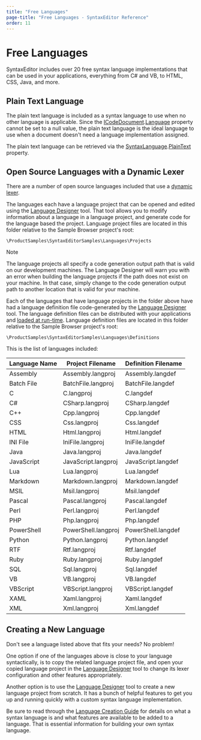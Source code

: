 ```yaml
---
title: "Free Languages"
page-title: "Free Languages - SyntaxEditor Reference"
order: 11
---
```

# Free Languages

SyntaxEditor includes over 20 free syntax language implementations that can be used in your applications, everything from C# and VB, to HTML, CSS, Java, and more.

## Plain Text Language

The plain text language is included as a syntax language to use when no other language is applicable.  Since the [ICodeDocument](xref:ActiproSoftware.Text.ICodeDocument).[Language](xref:ActiproSoftware.Text.ICodeDocument.Language) property cannot be set to a null value, the plain text language is the ideal language to use when a document doesn't need a language implementation assigned.

The plain text language can be retrieved via the [SyntaxLanguage](xref:ActiproSoftware.Text.Implementation.SyntaxLanguage).[PlainText](xref:ActiproSoftware.Text.Implementation.SyntaxLanguage.PlainText) property.

## Open Source Languages with a Dynamic Lexer

There are a number of open source languages included that use a [dynamic lexer](text-parsing/lexing/dynamic-lexers.md).

The languages each have a language project that can be opened and edited using the [Language Designer](language-designer-tool/index.md) tool.  That tool allows you to modify information about a language in a language project, and generate code for the language based the project.  Language project files are located in this folder relative to the Sample Browser project's root:

`\ProductSamples\SyntaxEditorSamples\Languages\Projects`

> [!NOTE]
> The language projects all specify a code generation output path that is valid on our development machines.  The Language Designer will warn you with an error when building the language projects if the path does not exist on your machine.  In that case, simply change to the code generation output path to another location that is valid for your machine.

Each of the languages that have language projects in the folder above have had a language definition file code-generated by the [Language Designer](language-designer-tool/index.md) tool.  The language definition files can be distributed with your applications and [loaded at run-time](language-creation/loading-lang-def.md).  Language definition files are located in this folder relative to the Sample Browser project's root:

`\ProductSamples\SyntaxEditorSamples\Languages\Definitions`

This is the list of languages included:

| Language Name | Project Filename | Definition Filename |
|-----|-----|-----|
| Assembly | Assembly.langproj | Assembly.langdef |
| Batch File | BatchFile.langproj | BatchFile.langdef |
| C   | C.langproj | C.langdef |
| C#  | CSharp.langproj | CSharp.langdef |
| C++ | Cpp.langproj | Cpp.langdef |
| CSS | Css.langproj | Css.langdef |
| HTML | Html.langproj | Html.langdef |
| INI File | IniFile.langproj | IniFile.langdef |
| Java | Java.langproj | Java.langdef |
| JavaScript | JavaScript.langproj | JavaScript.langdef |
| Lua | Lua.langproj | Lua.langdef |
| Markdown | Markdown.langproj | Markdown.langdef |
| MSIL | Msil.langproj | Msil.langdef |
| Pascal | Pascal.langproj | Pascal.langdef |
| Perl | Perl.langproj | Perl.langdef |
| PHP | Php.langproj | Php.langdef |
| PowerShell | PowerShell.langproj | PowerShell.langdef |
| Python | Python.langproj | Python.langdef |
| RTF | Rtf.langproj | Rtf.langdef |
| Ruby | Ruby.langproj | Ruby.langdef |
| SQL | Sql.langproj | Sql.langdef |
| VB  | VB.langproj | VB.langdef |
| VBScript | VBScript.langproj | VBScript.langdef |
| XAML | Xaml.langproj | Xaml.langdef |
| XML | Xml.langproj | Xml.langdef |

## Creating a New Language

Don't see a language listed above that fits your needs?  No problem!

One option if one of the languages above is close to your language syntactically, is to copy the related language project file, and open your copied language project in the [Language Designer](language-designer-tool/index.md) tool to change its lexer configuration and other features appropriately.

Another option is to use the [Language Designer](language-designer-tool/index.md) tool to create a new language project from scratch.  It has a bunch of helpful features to get you up and running quickly with a custom syntax language implementation.

Be sure to read through the [Language Creation Guide](language-creation/index.md) for details on what a syntax language is and what features are available to be added to a language.  That is essential information for building your own syntax language.
